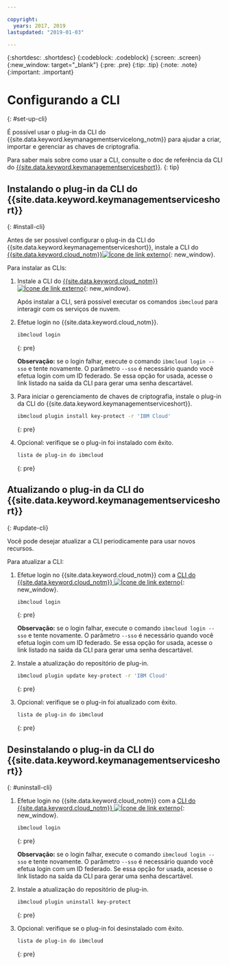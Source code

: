 ```yaml
---

copyright:
  years: 2017, 2019
lastupdated: "2019-01-03"

---
```


{:shortdesc: .shortdesc}
{:codeblock: .codeblock}
{:screen: .screen}
{:new_window: target="_blank"}
{:pre: .pre}
{:tip: .tip}
{:note: .note}
{:important: .important}

# Configurando a CLI
{: #set-up-cli}

É possível usar o plug-in da CLI do {{site.data.keyword.keymanagementservicelong_notm}} para ajudar a criar, importar e gerenciar as chaves de criptografia.

Para saber mais sobre como usar a CLI, consulte o doc de referência da CLI do [{{site.data.keyword.keymanagementserviceshort}}](/docs/services/key-protect/cli-reference.html).
{: tip}

## Instalando o plug-in da CLI do {{site.data.keyword.keymanagementserviceshort}}
{: #install-cli}

Antes de ser possível configurar o plug-in da CLI do {{site.data.keyword.keymanagementserviceshort}}, instale a CLI do [{{site.data.keyword.cloud_notm}}![Ícone de link externo](../../icons/launch-glyph.svg "Ícone de link externo")](/docs/cli/index.html#overview){: new_window}. 

Para instalar as CLIs:

1. Instale a CLI do [{{site.data.keyword.cloud_notm}}![Ícone de link externo](../../icons/launch-glyph.svg "Ícone de link externo")](/docs/cli/index.html#overview){: new_window}.

    Após instalar a CLI, será possível executar os comandos `ibmcloud` para interagir com os serviços de nuvem.

2. Efetue login no {{site.data.keyword.cloud_notm}}.

    ```sh
    ibmcloud login 
    ```
    {: pre}

    **Observação:** se o login falhar, execute o comando `ibmcloud login --sso` e tente novamente. O parâmetro `--sso` é necessário quando você efetua login com um ID federado. Se essa opção for usada, acesse o link listado na saída da CLI para gerar uma senha descartável.

3. Para iniciar o gerenciamento de chaves de criptografia, instale o plug-in da CLI do {{site.data.keyword.keymanagementserviceshort}}.

    ```sh
    ibmcloud plugin install key-protect -r 'IBM Cloud'
    ```
    {: pre}

4. Opcional: verifique se o plug-in foi instalado com êxito.

    ```sh
    lista de plug-in do ibmcloud
    ```
    {: pre}

## Atualizando o plug-in da CLI do {{site.data.keyword.keymanagementserviceshort}}
{: #update-cli}

Você pode desejar atualizar a CLI periodicamente para usar novos recursos.

Para atualizar a CLI:

1. Efetue login no {{site.data.keyword.cloud_notm}} com a [CLI do {{site.data.keyword.cloud_notm}} ![Ícone de link externo](../../icons/launch-glyph.svg "Ícone de link externo")](/docs/cli/index.html#overview){: new_window}.

    ```sh
    ibmcloud login 
    ```
    {: pre}

    **Observação:** se o login falhar, execute o comando `ibmcloud login --sso` e tente novamente. O parâmetro `--sso` é necessário quando você efetua login com um ID federado. Se essa opção for usada, acesse o link listado na saída da CLI para gerar uma senha descartável.

2. Instale a atualização do repositório de plug-in.

    ```sh
    ibmcloud plugin update key-protect -r 'IBM Cloud'
    ```
    {: pre}

3. Opcional: verifique se o plug-in foi atualizado com êxito.

    ```sh
    lista de plug-in do ibmcloud
    ```
    {: pre}

## Desinstalando o plug-in da CLI do {{site.data.keyword.keymanagementserviceshort}}
{: #uninstall-cli}

1. Efetue login no {{site.data.keyword.cloud_notm}} com a [CLI do {{site.data.keyword.cloud_notm}} ![Ícone de link externo](../../icons/launch-glyph.svg "Ícone de link externo")](/docs/cli/index.html#overview){: new_window}.

    ```sh
    ibmcloud login 
    ```
    {: pre}

    **Observação:** se o login falhar, execute o comando `ibmcloud login --sso` e tente novamente. O parâmetro `--sso` é necessário quando você efetua login com um ID federado. Se essa opção for usada, acesse o link listado na saída da CLI para gerar uma senha descartável.

2. Instale a atualização do repositório de plug-in.

    ```sh
    ibmcloud plugin uninstall key-protect
    ```
    {: pre}

3. Opcional: verifique se o plug-in foi desinstalado com êxito.

    ```sh
    lista de plug-in do ibmcloud
    ```
    {: pre}
